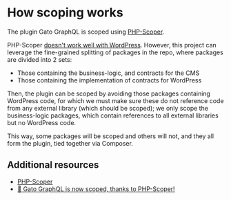# How scoping works

The plugin Gato GraphQL is scoped using [PHP-Scoper](https://github.com/humbug/php-scoper).

PHP-Scoper [doesn't work well with WordPress](https://github.com/humbug/php-scoper/issues/303). However, this project can leverage the fine-grained splitting of packages in the repo, where packages are divided into 2 sets:

- Those containing the business-logic, and contracts for the CMS
- Those containing the implementation of contracts for WordPress

Then, the plugin can be scoped by avoiding those packages containing WordPress code, for which we must make sure these do not reference code from any external library (which should be scoped); we only scope the business-logic packages, which contain references to all external libraries but no WordPress code.

This way, some packages will be scoped and others will not, and they all form the plugin, tied together via Composer.

## Additional resources

- [PHP-Scoper](https://github.com/humbug/php-scoper)
- [🍾 Gato GraphQL is now scoped, thanks to PHP-Scoper!](https://gatographql.com/blog/gato-graphql-for-wp-is-now-scoped-thanks-to-php-scoper/)
